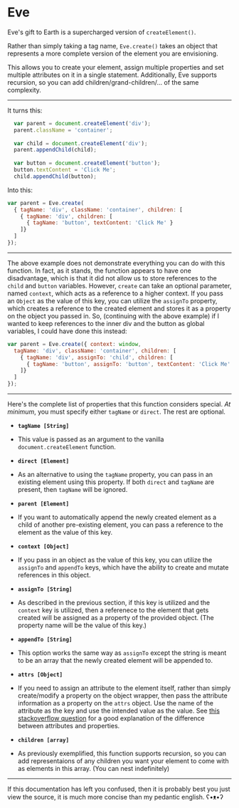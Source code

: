 # Eve
Eve's gift to Earth is a supercharged version of `createElement()`. 

Rather than simply taking a tag name, `Eve.create()` takes an object that represents a more complete version of the element you are envisioning. 

This allows you to create your element, assign multiple properties and set multiple attributes on it in a single statement. Additionally, Eve supports recursion, so you can add children/grand-children/... of the same complexity.

-----

It turns this:

```javascript
  var parent = document.createElement('div');
  parent.className = 'container';
  
  var child = document.createElement('div');
  parent.appendChild(child);
  
  var button = document.createElement('button');
  button.textContent = 'Click Me';
  child.appendChild(button);
```

Into this:

```javascript
var parent = Eve.create( 
  { tagName: 'div', className: 'container', children: [
    { tagName: 'div', children: [
      { tagName: 'button', textContent: 'Click Me' }
    ]}
  ]
});

```

------

The above example does not demonstrate everything you can do with this function. In fact, as it stands, the function appears to have one disadvantage, which is that it did not allow us to store references to the `child` and `button` variables. However, `create` can take an optional parameter, named `context`, which acts as a reference to a higher context. If you pass an `Object` as the value of this key, you can utilize the `assignTo` property, which creates a reference to the created element and stores it as a property on the object you passed in. So, (continuing with the above example) if I wanted to keep references to the inner div and the button as global variables, I could have done this instead:

```javascript
var parent = Eve.create({ context: window, 
  tagName: 'div', className: 'container', children: [
    { tagName: 'div', assignTo: 'child', children: [
      { tagName: 'button', assignTo: 'button', textContent: 'Click Me' }
    ]}
  ]
});

```

-------

Here's the complete list of properties that this function considers special. *At minimum*, you must specify either `tagName` or `direct`. The rest are optional.


 - **`tagName [String]`**
  - This value is passed as an argument to the vanilla `document.createElement` function.

- **`direct [Element]`**
 - As an alternative to using the `tagName` property, you can pass in an existing element using this property. If 
 both `direct` and `tagName` are present, then `tagName` will be ignored.

- **`parent [Element]`**
 - If you want to automatically append the newly created element as a child of another pre-existing element, you can pass a reference to the element as the value of this key.  

- **`context [Object]`**
 - If you pass in an object as the value of this key, you can utilize the `assignTo` and `appendTo` keys, which have the ability to create and mutate references in this object.   

- **`assignTo [String]`**
 - As described in the previous section, if this key is utilized and the `context` key is utilized, then a referenece to the element that gets created will be assigned as a property of the provided object. (The property name will be the value of this key.) 

- **`appendTo [String]`**
 - This option works the same way as `assignTo` except the string is meant to be an array that the newly created element will be appended to. 

- **`attrs [Object]`**
 - If you need to assign an attribute to the element itself, rather than simply create/modify a property on the object wrapper, then pass the attribute information as a property on the `attrs` object. Use the name of the attribute as the key and use the intended value as the value. See [this stackoverflow question](http://stackoverflow.com/a/6004028/3581485) for a good explanation of the difference between attributes and properties. 

- **`children [array]`**
 - As previously exemplified, this function supports recursion, so you can add representaions of any children you want your element to come with as elements in this array. (You can nest indefinitely) 
 
------

If this documentation has left you confused, then it is probably best you just view the source, it is much more concise than my pedantic english. ʕ•ᴥ•ʔ
